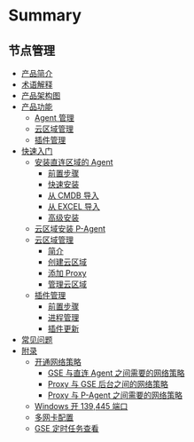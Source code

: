 # Summary

## 节点管理

* [产品简介](README.md)
* [术语解释](术语解释/glossary.md)
* [产品架构图](产品架构图/architecture.md)
* [产品功能]()
    * [Agent 管理](产品功能/agent.md)
    * [云区域管理](产品功能/cloud_mgr.md)
    * [插件管理](产品功能/plugin_mg.md)
* [快速入门]()
    * [安装直连区域的 Agent]()
        * [前置步骤](快速入门/agent0.md)
        * [快速安装](快速入门/quick_setup.md)
        * [从 CMDB 导入](快速入门/from_cmdb.md)
        * [从 EXCEL 导入](快速入门/from_excel.md)
        * [高级安装](快速入门/advance_setup.md)
    * [云区域安装 P-Agent](快速入门/pagent.md)
    * [云区域管理]()
        * [简介](快速入门/cloud_manage.md)
        * [创建云区域](快速入门/create_cloud.md)
        * [添加 Proxy](快速入门/add_proxy.md)
        * [管理云区域](快速入门/cloud_mgr.md)
    * [插件管理]()
        * [前置步骤](快速入门/plugins0.md)
        * [进程管理](快速入门/process_mgr.md)
        * [插件更新](快速入门/upgrade_plugins.md)
* [常见问题](常见问题/faq.md)
* [附录]()
    * [开通网络策略]()
        * [GSE 与直连 Agent 之间需要的网络策略](附录/network_policy.md)
        * [Proxy 与 GSE 后台之间的网络策略](附录/network_policy_proxy.md)
        * [Proxy 与 P-Agent 之间需要的网络策略](附录/network_policy_pagent.md)
    * [Windows 开 139,445 端口](附录/smb.md)
    * [多网卡配置](附录/multiple_interface.md)
    * [GSE 定时任务查看](附录/Agent_Status.md)
